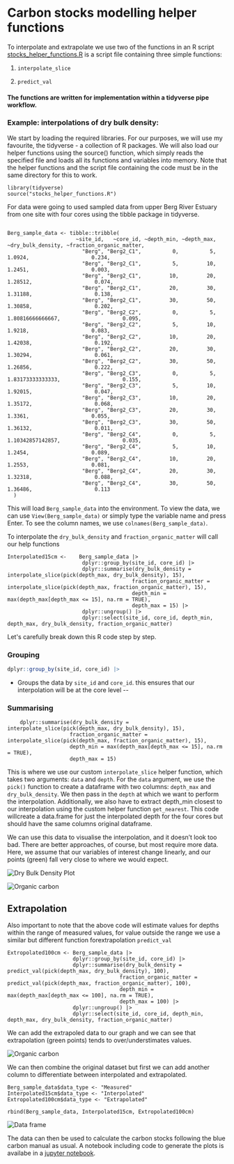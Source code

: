 # Carbon stocks modelling helper functions

To interpolate and extrapolate we use two of the functions in an R script [stocks_helper_functions.R](stocks_helper_functions.R) is a script file containing three simple functions:

1. `interpolate_slice`

1. `predict_val`

#### The functions are written for implementation within a tidyverse pipe workflow.

### Example: interpolations of dry bulk density:

We start by loading the required libraries. For our purposes, we will use my favourite, the tidyverse - a collection of R packages. We will also load our helper functions using the source() function, which simply reads the specified file and loads all its functions and variables into memory. Note that the helper functions and the script file containing the code must be in the same directory for this to work.


```
library(tidyverse)
source("stocks_helper_functions.R")

```

For data were going to used sampled data from upper Berg River Estuary from one site with four cores using the tibble package in tidyverse.

```

Berg_sample_data <- tibble::tribble(
                      ~site_id,   ~core_id, ~depth_min, ~depth_max, ~dry_bulk_density, ~fraction_organic_matter,
                        "Berg", "Berg2_C1",          0,          5,            1.0924,                    0.234,
                        "Berg", "Berg2_C1",          5,         10,            1.2451,                    0.003,
                        "Berg", "Berg2_C1",         10,         20,           1.28512,                    0.074,
                        "Berg", "Berg2_C1",         20,         30,           1.31188,                    0.138,
                        "Berg", "Berg2_C1",         30,         50,           1.30858,                    0.202,
                        "Berg", "Berg2_C2",          0,          5,  1.80816666666667,                    0.095,
                        "Berg", "Berg2_C2",          5,         10,            1.9218,                    0.083,
                        "Berg", "Berg2_C2",         10,         20,           1.42038,                    0.192,
                        "Berg", "Berg2_C2",         20,         30,           1.30294,                    0.061,
                        "Berg", "Berg2_C2",         30,         50,           1.26856,                    0.222,
                        "Berg", "Berg2_C3",          0,          5,  1.83173333333333,                    0.155,
                        "Berg", "Berg2_C3",          5,         10,           1.92015,                    0.047,
                        "Berg", "Berg2_C3",         10,         20,           1.35172,                    0.068,
                        "Berg", "Berg2_C3",         20,         30,            1.3361,                    0.055,
                        "Berg", "Berg2_C3",         30,         50,           1.36132,                    0.011,
                        "Berg", "Berg2_C4",          0,          5,  1.10342857142857,                    0.035,
                        "Berg", "Berg2_C4",          5,         10,            1.2454,                    0.089,
                        "Berg", "Berg2_C4",         10,         20,            1.2553,                    0.081,
                        "Berg", "Berg2_C4",         20,         30,           1.32318,                    0.088,
                        "Berg", "Berg2_C4",         30,         50,           1.36486,                    0.113
  )

```

This will load `Berg_sample_data` into the environment. To view the data, we can use `View(Berg_sample_data)` or simply type the variable name and press Enter.
To see the column names, we use `colnames(Berg_sample_data)`.

To interpolate the `dry_bulk_density` and `fraction_organic_matter` will call our help functions

```
Interpolated15cm <-    Berg_sample_data |>
                        dplyr::group_by(site_id, core_id) |>
                        dplyr::summarise(dry_bulk_density = interpolate_slice(pick(depth_max, dry_bulk_density), 15),
                                        fraction_organic_matter = interpolate_slice(pick(depth_max, fraction_organic_matter), 15), 
                                        depth_min = max(depth_max[depth_max <= 15], na.rm = TRUE),
                                        depth_max = 15) |>
                        dplyr::ungroup() |>
                        dplyr::select(site_id, core_id, depth_min, depth_max, dry_bulk_density, fraction_organic_matter)

```

Let's carefully break down this R code step by step. 

### Grouping

```r
dplyr::group_by(site_id, core_id) |>
```

* Groups the data by `site_id` and `core_id`. this ensures that our interpolation will be at the core level
--

###  Summarising

```
	dplyr::summarise(dry_bulk_density = interpolate_slice(pick(depth_max, dry_bulk_density), 15),
					fraction_organic_matter = interpolate_slice(pick(depth_max, fraction_organic_matter), 15), 
					depth_min = max(depth_max[depth_max <= 15], na.rm = TRUE),
					depth_max = 15) 
```

This is where we use our custom `interpolate_slice` helper function, which takes two arguments: `data` and `depth`. For the `data` argument, we use the `pick()` function to create a dataframe with two columns: `depth_max` and `dry_bulk_density`. We then pass in the `depth` at which we want to perform the interpolation. Additionally, we also have to extract depth_min closest to our interpolation using the custom helper function ``get_nearest``. This code willcreate a data.frame for just the interpolated depth for the four cores but should have the same columns original dataframe.

We can use this data to visualise the interpolation, and it doesn’t look too bad. There are better approaches, of course, but most require more data. Here, we assume that our variables of interest change linearly, and our points (green) fall very close to where we would expect.  

![Dry Bulk Density Plot](../plots/dry_bulk_density_interpolation.png)

![Organic carbon](../plots/fraction_organic_matter_interpolation.png)

## Extrapolation

Also important to note that the above code will estimate values for depths within the range of measured values, for value outside the range we use a similar but different function forextrapolation `predict_val`


```
Extropolated100cm <- Berg_sample_data |>
                     dplyr::group_by(site_id, core_id) |>
                     dplyr::summarise(dry_bulk_density = predict_val(pick(depth_max, dry_bulk_density), 100),
                                    fraction_organic_matter = predict_val(pick(depth_max, fraction_organic_matter), 100),
                                    depth_min = max(depth_max[depth_max <= 100], na.rm = TRUE),
                                    depth_max = 100) |>
                     dplyr::ungroup() |>
                     dplyr::select(site_id, core_id, depth_min, depth_max, dry_bulk_density, fraction_organic_matter)
```
We can add the extrapoled data to our graph and we can see that extrapolation (green points)  tends to over/understimates values.

![Organic carbon](../plots/fraction_organic_matter100.png)


We can then combine the original dataset but first we can add another column to differentiate between interpolated and extrapolated.

```
Berg_sample_data$data_type <- "Measured"
Interpolated15cm$data_type <- "Interpolated"
Extropolated100cm$data_type <- "Extrapolated"

```

```
rbind(Berg_sample_data, Interpolated15cm, Extropolated100cm)

```

![Data frame](../plots/dataframe_example.png)

The data can then be used to calculate the carbon stocks following the blue carbon manual as usual. A notebook including code to generate the plots is availabe in a [jupyter notebook](carbon_modelling.ipynb).

